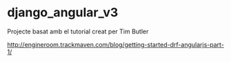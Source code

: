 # django_angular_v3

Projecte basat amb el tutorial creat per Tim Butler

http://engineroom.trackmaven.com/blog/getting-started-drf-angularjs-part-1/
